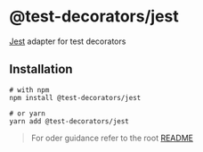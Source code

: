 # @test-decorators/jest

[Jest](https://github.com/facebook/jest) adapter for test decorators

## Installation

```
# with npm
npm install @test-decorators/jest

# or yarn
yarn add @test-decorators/jest
```

> For oder guidance refer to the root [README](../../README.md)
